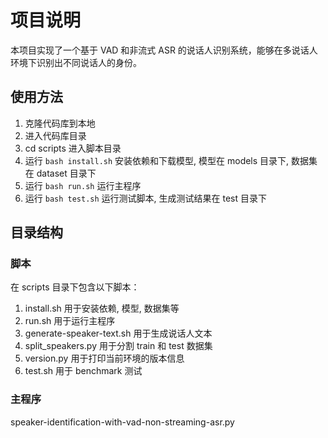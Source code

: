 # 项目说明

本项目实现了一个基于 VAD 和非流式 ASR 的说话人识别系统，能够在多说话人环境下识别出不同说话人的身份。

## 使用方法

1. 克隆代码库到本地
2. 进入代码库目录
3. cd scripts 进入脚本目录
4. 运行 `bash install.sh` 安装依赖和下载模型, 模型在 models 目录下, 数据集在 dataset 目录下
5. 运行 `bash run.sh` 运行主程序
6. 运行 `bash test.sh` 运行测试脚本, 生成测试结果在 test 目录下

## 目录结构

### 脚本

在 scripts 目录下包含以下脚本：

1. install.sh 用于安装依赖, 模型, 数据集等
2. run.sh 用于运行主程序
3. generate-speaker-text.sh 用于生成说话人文本
4. split_speakers.py 用于分割 train 和 test 数据集
5. version.py 用于打印当前环境的版本信息
6. test.sh 用于 benchmark 测试

### 主程序

speaker-identification-with-vad-non-streaming-asr.py
